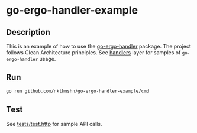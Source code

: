 # go-ergo-handler-example

## Description

This is an example of how to use the [go-ergo-handler](https://github.com/nktknshn/go-ergo-handler) package. The project follows Clean Architecture principles. See [handlers](https://github.com/nktknshn/go-ergo-handler-example/tree/master/internal/adapters/http_adapter/handlers) layer for samples of `go-ergo-handler` usage.

## Run

```bash
go run github.com/nktknshn/go-ergo-handler-example/cmd
```

## Test

See [tests/test.http](https://github.com/nktknshn/go-ergo-handler-example/blob/master/tests/test.http) for sample API calls.

